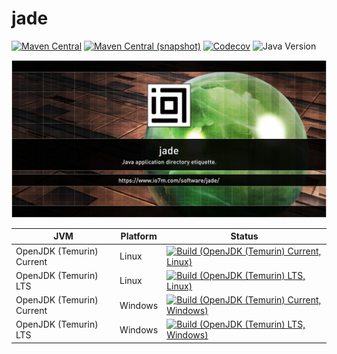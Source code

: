 jade
===

[![Maven Central](https://img.shields.io/maven-central/v/com.io7m.jade/com.io7m.jade.svg?style=flat-square)](http://search.maven.org/#search%7Cga%7C1%7Cg%3A%22com.io7m.jade%22)
[![Maven Central (snapshot)](https://img.shields.io/nexus/s/com.io7m.jade/com.io7m.jade?server=https%3A%2F%2Fs01.oss.sonatype.org&style=flat-square)](https://s01.oss.sonatype.org/content/repositories/snapshots/com/io7m/jade/)
[![Codecov](https://img.shields.io/codecov/c/github/io7m-com/jade.svg?style=flat-square)](https://codecov.io/gh/io7m-com/jade)
![Java Version](https://img.shields.io/badge/21-java?label=java&color=e6c35c)

![com.io7m.jade](./src/site/resources/jade.jpg?raw=true)

| JVM | Platform | Status |
|-----|----------|--------|
| OpenJDK (Temurin) Current | Linux | [![Build (OpenJDK (Temurin) Current, Linux)](https://img.shields.io/github/actions/workflow/status/io7m-com/jade/main.linux.temurin.current.yml)](https://www.github.com/io7m-com/jade/actions?query=workflow%3Amain.linux.temurin.current)|
| OpenJDK (Temurin) LTS | Linux | [![Build (OpenJDK (Temurin) LTS, Linux)](https://img.shields.io/github/actions/workflow/status/io7m-com/jade/main.linux.temurin.lts.yml)](https://www.github.com/io7m-com/jade/actions?query=workflow%3Amain.linux.temurin.lts)|
| OpenJDK (Temurin) Current | Windows | [![Build (OpenJDK (Temurin) Current, Windows)](https://img.shields.io/github/actions/workflow/status/io7m-com/jade/main.windows.temurin.current.yml)](https://www.github.com/io7m-com/jade/actions?query=workflow%3Amain.windows.temurin.current)|
| OpenJDK (Temurin) LTS | Windows | [![Build (OpenJDK (Temurin) LTS, Windows)](https://img.shields.io/github/actions/workflow/status/io7m-com/jade/main.windows.temurin.lts.yml)](https://www.github.com/io7m-com/jade/actions?query=workflow%3Amain.windows.temurin.lts)|
